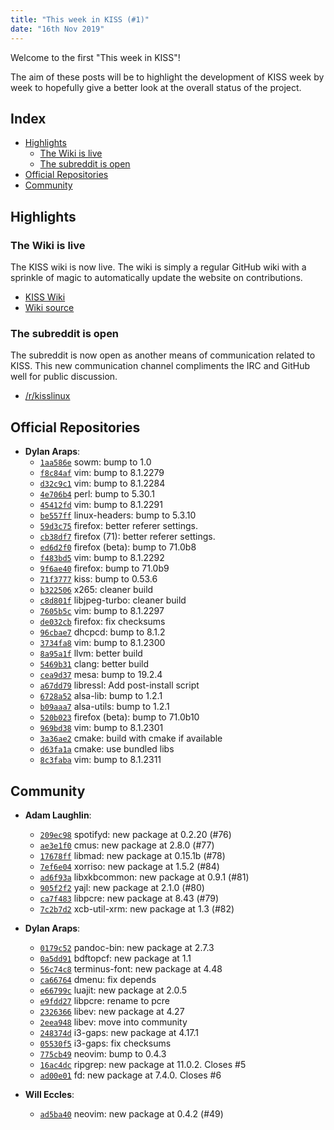 ```yaml
---
title: "This week in KISS (#1)"
date: "16th Nov 2019"
---
```


Welcome to the first "This week in KISS"!

The aim of these posts will be to highlight the development of KISS week by week to hopefully give a better look at the overall status of the project.

## Index

<!-- vim-markdown-toc GFM -->

* [Highlights](#highlights)
    * [The Wiki is live](#the-wiki-is-live)
    * [The subreddit is open](#the-subreddit-is-open)
* [Official Repositories](#official-repositories)
* [Community](#community)

<!-- vim-markdown-toc -->


## Highlights

### The Wiki is live

The KISS wiki is now live. The wiki is simply a regular GitHub wiki with a sprinkle of magic to automatically update the website on contributions.

- [KISS Wiki](/wiki)
- [Wiki source](https://github.com/kisslinux/wiki)

### The subreddit is open

The subreddit is now open as another means of communication related to KISS. This new communication channel compliments the IRC and GitHub well for public discussion.

- [/r/kisslinux](https://reddit.com/r/kisslinux)


## Official Repositories

- **Dylan Araps**:
    - [`1aa586e`](https://github.com/kisslinux/repo/commit/1aa586e) sowm: bump to 1.0
    - [`f8c84af`](https://github.com/kisslinux/repo/commit/f8c84af) vim: bump to 8.1.2279
    - [`d32c9c1`](https://github.com/kisslinux/repo/commit/d32c9c1) vim: bump to 8.1.2284
    - [`4e706b4`](https://github.com/kisslinux/repo/commit/4e706b4) perl: bump to 5.30.1
    - [`45412fd`](https://github.com/kisslinux/repo/commit/45412fd) vim: bump to 8.1.2291
    - [`be557ff`](https://github.com/kisslinux/repo/commit/be557ff) linux-headers: bump to 5.3.10
    - [`59d3c75`](https://github.com/kisslinux/repo/commit/59d3c75) firefox: better referer settings.
    - [`cb38df7`](https://github.com/kisslinux/repo/commit/cb38df7) firefox (71): better referer settings.
    - [`ed6d2f0`](https://github.com/kisslinux/repo/commit/ed6d2f0) firefox (beta): bump to 71.0b8
    - [`f483bd5`](https://github.com/kisslinux/repo/commit/f483bd5) vim: bump to 8.1.2292
    - [`9f6ae40`](https://github.com/kisslinux/repo/commit/9f6ae40) firefox: bump to 71.0b9
    - [`71f3777`](https://github.com/kisslinux/repo/commit/71f3777) kiss: bump to 0.53.6
    - [`b322506`](https://github.com/kisslinux/repo/commit/b322506) x265: cleaner build
    - [`c8d801f`](https://github.com/kisslinux/repo/commit/c8d801f) libjpeg-turbo: cleaner build
    - [`7605b5c`](https://github.com/kisslinux/repo/commit/7605b5c) vim: bump to 8.1.2297
    - [`de032cb`](https://github.com/kisslinux/repo/commit/de032cb) firefox: fix checksums
    - [`96cbae7`](https://github.com/kisslinux/repo/commit/96cbae7) dhcpcd: bump to 8.1.2
    - [`3734fa8`](https://github.com/kisslinux/repo/commit/3734fa8) vim: bump to 8.1.2300
    - [`8a95a1f`](https://github.com/kisslinux/repo/commit/8a95a1f) llvm: better build
    - [`5469b31`](https://github.com/kisslinux/repo/commit/5469b31) clang: better build
    - [`cea9d37`](https://github.com/kisslinux/repo/commit/cea9d37) mesa: bump to 19.2.4
    - [`a67dd79`](https://github.com/kisslinux/repo/commit/a67dd79) libressl: Add post-install script
    - [`6728a52`](https://github.com/kisslinux/repo/commit/6728a52) alsa-lib: bump to 1.2.1
    - [`b09aaa7`](https://github.com/kisslinux/repo/commit/b09aaa7) alsa-utils: bump to 1.2.1
    - [`520b023`](https://github.com/kisslinux/repo/commit/520b023) firefox (beta): bump to 71.0b10
    - [`969bd38`](https://github.com/kisslinux/repo/commit/969bd38) vim: bump to 8.1.2301
    - [`3a36ae2`](https://github.com/kisslinux/repo/commit/3a36ae2) cmake: build with cmake if available
    - [`d63fa1a`](https://github.com/kisslinux/repo/commit/d63fa1a) cmake: use bundled libs
    - [`8c3faba`](https://github.com/kisslinux/repo/commit/8c3faba) vim: bump to 8.1.2311

## Community

- **Adam Laughlin**:
    - [`209ec98`](https://github.com/kisslinux/community/commit/209ec98) spotifyd: new package at 0.2.20 (#76)
    - [`ae3e1f0`](https://github.com/kisslinux/community/commit/ae3e1f0) cmus: new package at 2.8.0 (#77)
    - [`17678ff`](https://github.com/kisslinux/community/commit/17678ff) libmad: new package at 0.15.1b (#78)
    - [`7ef6e04`](https://github.com/kisslinux/community/commit/7ef6e04) xorriso: new package at 1.5.2 (#84)
    - [`ad6f93a`](https://github.com/kisslinux/community/commit/ad6f93a) libxkbcommon: new package at 0.9.1 (#81)
    - [`905f2f2`](https://github.com/kisslinux/community/commit/905f2f2) yajl: new package at 2.1.0 (#80)
    - [`ca7f483`](https://github.com/kisslinux/community/commit/ca7f483) libpcre: new package at 8.43 (#79)
    - [`7c2b7d2`](https://github.com/kisslinux/community/commit/7c2b7d2) xcb-util-xrm: new package at 1.3 (#82)

- **Dylan Araps**:
    - [`0179c52`](https://github.com/kisslinux/community/commit/0179c52) pandoc-bin: new package at 2.7.3
    - [`0a5dd91`](https://github.com/kisslinux/community/commit/0a5dd91) bdftopcf: new package at 1.1
    - [`56c74c8`](https://github.com/kisslinux/community/commit/56c74c8) terminus-font: new package at 4.48
    - [`ca66764`](https://github.com/kisslinux/community/commit/ca66764) dmenu: fix depends
    - [`e66799c`](https://github.com/kisslinux/community/commit/e66799c) luajit: new package at 2.0.5
    - [`e9fdd27`](https://github.com/kisslinux/community/commit/e9fdd27) libpcre: rename to pcre
    - [`2326366`](https://github.com/kisslinux/community/commit/2326366) libev: new package at 4.27
    - [`2eea948`](https://github.com/kisslinux/community/commit/2eea948) libev: move into community
    - [`248374d`](https://github.com/kisslinux/community/commit/248374d) i3-gaps: new package at 4.17.1
    - [`05530f5`](https://github.com/kisslinux/community/commit/05530f5) i3-gaps: fix checksums
    - [`775cb49`](https://github.com/kisslinux/community/commit/775cb49) neovim: bump to 0.4.3
    - [`16ac4dc`](https://github.com/kisslinux/community/commit/16ac4dc) ripgrep: new package at 11.0.2. Closes #5
    - [`ad00e01`](https://github.com/kisslinux/community/commit/ad00e01) fd: new package at 7.4.0. Closes #6

- **Will Eccles**:
    - [`ad5ba40`](https://github.com/kisslinux/community/commit/ad5ba40) neovim: new package at 0.4.2 (#49)
